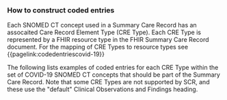 ### How to construct coded entries

Each SNOMED CT concept used in a Summary Care Record has an assocaited Care Record Element Type (CRE Type). Each CRE Type is represented by a FHIR resource type in the FHIR Summary Care Record document. For the mapping of CRE Types to resource types see {{pagelink:codedentriescovid-19}}

The following lists examples of coded entries for each CRE Type within the set of COVID-19 SNOMED CT concepts that should be part of the Summary Care Record. Note that some CRE Types are not supported by SCR, and these use the "default" Clinical Observations and Findings heading.
